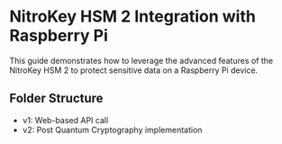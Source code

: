 # NitroKey HSM 2 Integration with Raspberry Pi
This guide demonstrates how to leverage the advanced features of the NitroKey HSM 2 to protect sensitive data on a Raspberry Pi device.

## Folder Structure
- v1: Web-based API call
- v2: Post Quantum Cryptography implementation